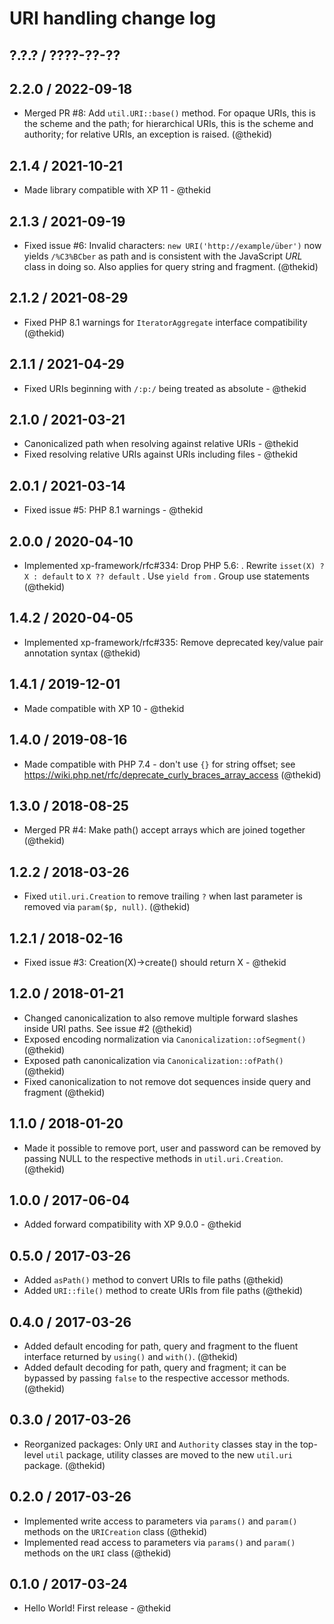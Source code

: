 URI handling change log
=======================

## ?.?.? / ????-??-??

## 2.2.0 / 2022-09-18

* Merged PR #8: Add `util.URI::base()` method. For opaque URIs, this is
  the scheme and the path; for hierarchical URIs, this is the scheme and
  authority; for relative URIs, an exception is raised.
  (@thekid)

## 2.1.4 / 2021-10-21

* Made library compatible with XP 11 - @thekid

## 2.1.3 / 2021-09-19

* Fixed issue #6: Invalid characters: `new URI('http://example/über')`
  now yields `/%C3%BCber` as path and is consistent with the JavaScript
  *URL* class in doing so. Also applies for query string and fragment.
  (@thekid)

## 2.1.2 / 2021-08-29

* Fixed PHP 8.1 warnings for `IteratorAggregate` interface compatibility
  (@thekid)

## 2.1.1 / 2021-04-29

* Fixed URIs beginning with `/:p:/` being treated as absolute - @thekid

## 2.1.0 / 2021-03-21

* Canonicalized path when resolving against relative URIs - @thekid
* Fixed resolving relative URIs against URIs including files - @thekid

## 2.0.1 / 2021-03-14

* Fixed issue #5: PHP 8.1 warnings - @thekid

## 2.0.0 / 2020-04-10

* Implemented xp-framework/rfc#334: Drop PHP 5.6:
  . Rewrite `isset(X) ? X : default` to `X ?? default`
  . Use `yield from`
  . Group use statements
  (@thekid)

## 1.4.2 / 2020-04-05

* Implemented xp-framework/rfc#335: Remove deprecated key/value pair
  annotation syntax
  (@thekid)

## 1.4.1 / 2019-12-01

* Made compatible with XP 10 - @thekid

## 1.4.0 / 2019-08-16

* Made compatible with PHP 7.4 - don't use `{}` for string offset;
  see https://wiki.php.net/rfc/deprecate_curly_braces_array_access
  (@thekid)

## 1.3.0 / 2018-08-25

* Merged PR #4: Make path() accept arrays which are joined together
  (@thekid)

## 1.2.2 / 2018-03-26

* Fixed `util.uri.Creation` to remove trailing `?` when last parameter
  is removed via `param($p, null)`.
  (@thekid)

## 1.2.1 / 2018-02-16

* Fixed issue #3: Creation(X)->create() should return X - @thekid

## 1.2.0 / 2018-01-21

* Changed canonicalization to also remove multiple forward slashes
  inside URI paths. See issue #2
  (@thekid)
* Exposed encoding normalization via `Canonicalization::ofSegment()`
  (@thekid)
* Exposed path canonicalization via `Canonicalization::ofPath()`
  (@thekid)
* Fixed canonicalization to not remove dot sequences inside query and
  fragment
  (@thekid)

## 1.1.0 / 2018-01-20

* Made it possible to remove port, user and password can be removed by
  passing NULL to the respective methods in `util.uri.Creation`.
  (@thekid)

## 1.0.0 / 2017-06-04

* Added forward compatibility with XP 9.0.0 - @thekid

## 0.5.0 / 2017-03-26

* Added `asPath()` method to convert URIs to file paths
  (@thekid)
* Added `URI::file()` method to create URIs from file paths
  (@thekid)

## 0.4.0 / 2017-03-26

* Added default encoding for path, query and fragment to the 
  fluent interface returned by `using()` and `with()`.
  (@thekid)
* Added default decoding for path, query and fragment; it can be
  bypassed by passing `false` to the respective accessor methods.
  (@thekid)

## 0.3.0 / 2017-03-26

* Reorganized packages: Only `URI` and `Authority` classes stay in
  the top-level `util` package, utility classes are moved to the new
  `util.uri` package.
  (@thekid)

## 0.2.0 / 2017-03-26

* Implemented write access to parameters via `params()` and `param()`
  methods on the `URICreation` class
  (@thekid)
* Implemented read access to parameters via `params()` and `param()`
  methods on the `URI` class
  (@thekid)

## 0.1.0 / 2017-03-24

* Hello World! First release - @thekid